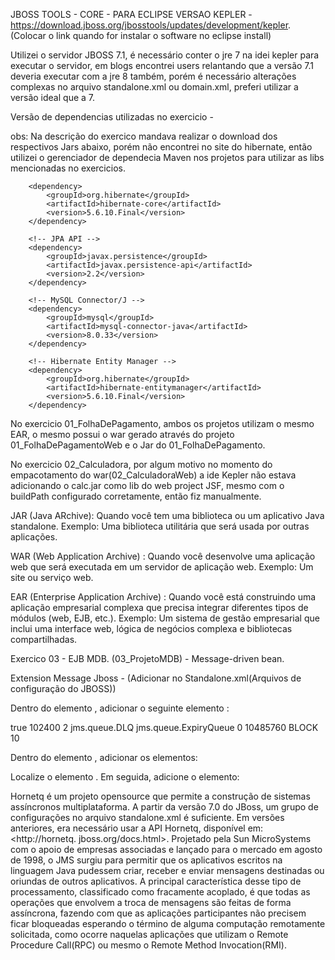 JBOSS TOOLS - CORE - PARA ECLIPSE VERSAO KEPLER - https://download.jboss.org/jbosstools/updates/development/kepler. (Colocar o link quando for instalar o software no eclipse install)

Utilizei o servidor JBOSS 7.1, é necessário conter o jre 7 na idei kepler para executar o servidor, em blogs encontrei users relantando que a versão 7.1 deveria executar com a jre 8 também, porém é necessário alterações complexas no arquivo standalone.xml ou domain.xml, preferi utilizar a versão ideal que a 7.

Versão de dependencias utilizadas no exercicio - 

obs: Na descrição do exercico mandava realizar o download dos respectivos Jars abaixo, porém não encontrei no site do hibernate, então utilizei o gerenciador de dependecia Maven nos projetos para utilizar as libs mencionadas no exercicios.

 <!-- Hibernate Core -->
        <dependency>
            <groupId>org.hibernate</groupId>
            <artifactId>hibernate-core</artifactId>
            <version>5.6.10.Final</version>
        </dependency>

        <!-- JPA API -->
        <dependency>
            <groupId>javax.persistence</groupId>
            <artifactId>javax.persistence-api</artifactId>
            <version>2.2</version>
        </dependency>

        <!-- MySQL Connector/J -->
        <dependency>
            <groupId>mysql</groupId>
            <artifactId>mysql-connector-java</artifactId>
            <version>8.0.33</version>
        </dependency>

        <!-- Hibernate Entity Manager -->
        <dependency>
            <groupId>org.hibernate</groupId>
            <artifactId>hibernate-entitymanager</artifactId>
            <version>5.6.10.Final</version>
        </dependency>

No exercicio 01_FolhaDePagamento, ambos os projetos utilizam o mesmo EAR, o mesmo possui o war gerado através do projeto 01_FolhaDePagamentoWeb e o Jar do 01_FolhaDePagamento.

No exercicio 02_Calculadora, por algum motivo no momento do empacotamento do war(02_CalculadoraWeb) a ide Kepler não estava adicionando o calc.jar como lib do web project JSF, mesmo com o buildPath configurado corretamente, então fiz manualmente.

JAR (Java ARchive): Quando você tem uma biblioteca ou um aplicativo Java standalone. Exemplo: Uma biblioteca utilitária que será usada por outras aplicações.

WAR (Web Application Archive) : Quando você desenvolve uma aplicação web que será executada em um servidor de aplicação web. Exemplo: Um site ou serviço web.

EAR (Enterprise Application Archive) : Quando você está construindo uma aplicação empresarial complexa que precisa integrar diferentes tipos de módulos (web, EJB, etc.). Exemplo: Um sistema de gestão empresarial que inclui uma interface web, lógica de negócios complexa e bibliotecas compartilhadas.


Exercico 03 - EJB MDB. (03_ProjetoMDB) - Message-driven bean.

Extension Message Jboss -  <extension module=“org.jboss.as.messaging”/> (Adicionar no Standalone.xml(Arquivos de configuração do JBOSS))

Dentro do elemento <profile>, adicionar o seguinte elemento <subsystem>: 

<subsystem xmlns="urn:jboss:domain:messaging:1.1">
    <hornetq-server>
        <persistence-enabled>true</persistence-enabled>
        <journal-file-size>102400</journal-file-size>
        <journal-min-files>2</journal-min-files>
        <connectors>
            <netty-connector name="netty" socket-binding="messaging"/>
            <netty-connector name="netty-throughput" socket-binding="messaging-throughput">
                <param key="batch-delay" value="50"/>
            </netty-connector>
            <in-vm-connector name="in-vm" server-id="0"/>
        </connectors>
        <acceptors>
            <netty-acceptor name="netty" socket-binding="messaging"/>
            <netty-acceptor name="netty-throughput" socket-binding="messaging-throughput">
                <param key="batch-delay" value="50"/>
                <param key="direct-deliver" value="false"/>
            </netty-acceptor>
            <in-vm-acceptor name="in-vm" server-id="0"/>
        </acceptors>
        <security-settings>
            <security-setting match="#">
                <permission type="send" roles="guest"/>
                <permission type="consume" roles="guest"/>
                <permission type="createNonDurableQueue" roles="guest"/>
                <permission type="deleteNonDurableQueue" roles="guest"/>
            </security-setting>
        </security-settings>
        <address-settings>
            <address-setting match="#">
                <dead-letter-address>jms.queue.DLQ</dead-letter-address>
                <expiry-address>jms.queue.ExpiryQueue</expiry-address>
                <redelivery-delay>0</redelivery-delay>
                <max-size-bytes>10485760</max-size-bytes>
                <address-full-policy>BLOCK</address-full-policy>
                <message-counter-history-day-limit>10</message-counter-history-day-limit>
            </address-setting>
        </address-settings>
        <jms-connection-factories>
            <connection-factory name="InVmConnectionFactory">
                <connectors>
                    <connector-ref connector-name="in-vm"/>
                </connectors>
                <entries>
                    <entry name="java:/ConnectionFactory"/>
                </entries>
            </connection-factory>
            <connection-factory name="RemoteConnectionFactory">
                <connectors>
                    <connector-ref connector-name="netty"/>
                </connectors>
                <entries>
                    <entry name="RemoteConnectionFactory"/>
                    <entry name="java:jboss/exported/jms/RemoteConnectionFactory"/>
                </entries>
            </connection-factory>
            <pooled-connection-factory name="hornetq-ra">
                <transaction mode="xa"/>
                <connectors>
                    <connector-ref connector-name="in-vm"/>
                </connectors>
                <entries>
                    <entry name="java:/JmsXA"/>
                </entries>
            </pooled-connection-factory>
        </jms-connection-factories>
        <jms-destinations>
            <jms-queue name="testQueue">
                <entry name="queue/ExemploQueue"/>
            </jms-queue>
            <jms-topic name="testTopic">
                <entry name="topic/MyTopic"/>
            </jms-topic>
        </jms-destinations>
    </hornetq-server>
</subsystem>

Dentro do elemento <socket-binding-group>, adicionar os elementos: 

  <socket-binding name="messaging" port="5445"/>
		<socket-binding name="messaging-throughput" port="5455"/>

Localize o elemento <subsystem xmlns=“urn:jboss:domain:ejb3:1.2”>. Em seguida, adicione o elemento:

   <mdb>
				<resource-adapter-ref resource-adapter-name="hornetq-ra"/>
				<bean-instance-pool-ref pool-name="mdb-strict-max-pool"/>
			</mdb>


Hornetq é um projeto opensource que permite a construção de sistemas assíncronos multiplataforma. A partir da versão 7.0 do JBoss, um grupo de configurações no arquivo standalone.xml é suficiente. Em versões anteriores, era necessário usar a API Hornetq, disponível em: <http://hornetq. jboss.org/docs.html>.
Projetado pela Sun MicroSystems com o apoio de empresas associadas e lançado para o mercado em agosto de 1998, o JMS surgiu para permitir que os aplicativos escritos na linguagem Java pudessem criar, receber e enviar mensagens destinadas ou oriundas de outros aplicativos. A principal característica desse tipo de processamento, classificado como fracamente acoplado, é que todas as operações que envolvem a troca de mensagens são feitas de forma assíncrona, fazendo com que as aplicações participantes não precisem ficar bloqueadas esperando o término de alguma computação remotamente solicitada, como ocorre naquelas aplicações que utilizam o Remote Procedure Call(RPC) ou mesmo o Remote Method Invocation(RMI).




